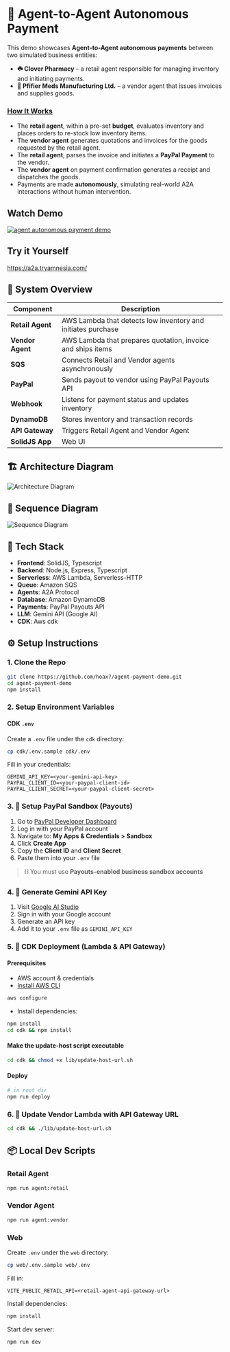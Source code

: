 # 💸 Agent-to-Agent Autonomous Payment

This demo showcases **Agent-to-Agent autonomous payments** between two simulated business entities:

- **☘️ Clover Pharmacy** – a retail agent responsible for managing inventory and initiating payments.
- **💊 Pfifier Meds Manufacturing Ltd.** – a vendor agent that issues invoices and supplies goods.

### **<u>How It Works</u>**
- The **retail agent**, within a pre-set **budget**, evaluates inventory and places orders to re-stock low inventory items.
- The **vendor agent** generates quotations and invoices for the goods requested by the retail agent.
- The **retail agent**, parses the invoice and initiates a **PayPal Payment** to the vendor.
- The **vendor agent** on payment confirmation generates a receipt and dispatches the goods.
- Payments are made **autonomously**, simulating real-world A2A interactions without human intervention.

## Watch Demo

[![agent autonomous payment demo](./web/src/img/demo-video-thumbnail.png)](https://www.youtube.com/watch?v=9vdFTzNN3Rk)

## Try it Yourself

https://a2a.tryamnesia.com/

## 🚀 System Overview

| Component        | Description                                                  |
| ---------------- | ------------------------------------------------------------ |
| **Retail Agent** | AWS Lambda that detects low inventory and initiates purchase |
| **Vendor Agent** | AWS Lambda that prepares quotation, invoice and ships items  |
| **SQS**          | Connects Retail and Vendor agents asynchronously             |
| **PayPal**       | Sends payout to vendor using PayPal Payouts API              |
| **Webhook**      | Listens for payment status and updates inventory             |
| **DynamoDB**     | Stores inventory and transaction records                     |
| **API Gateway**  | Triggers Retail Agent and Vendor Agent                       |
| **SolidJS App**  | Web UI                                                       |

## 🏗️ Architecture Diagram
![Architecture Diagram](./web/src/img/architecture-diagram.svg)

## 🧠 Sequence Diagram

![Sequence Diagram](./web/src/img/sequence-diagram-dark-mode.svg)

## 🔧 Tech Stack

* **Frontend**: SolidJS, Typescript
* **Backend**: Node.js, Express, Typescript
* **Serverless**: AWS Lambda, Serverless-HTTP
* **Queue**: Amazon SQS
* **Agents**: A2A Protocol
* **Database**: Amazon DynamoDB
* **Payments**: PayPal Payouts API
* **LLM**: Gemini API (Google AI)
* **CDK**: Aws cdk

## ⚙️ Setup Instructions

### 1. Clone the Repo

```bash
git clone https://github.com/hoax7/agent-payment-demo.git
cd agent-payment-demo
npm install
```

### 2. Setup Environment Variables

#### CDK `.env`

Create a `.env` file under the `cdk` directory:

```bash
cp cdk/.env.sample cdk/.env
```

Fill in your credentials:

```env
GEMINI_API_KEY=<your-gemini-api-key>
PAYPAL_CLIENT_ID=<your-paypal-client-id>
PAYPAL_CLIENT_SECRET=<your-paypal-client-secret>
```

### 3. 🧪 Setup PayPal Sandbox (Payouts)

1. Go to [PayPal Developer Dashboard](https://developer.paypal.com/)
2. Log in with your PayPal account
3. Navigate to: **My Apps & Credentials > Sandbox**
4. Click **Create App**
5. Copy the **Client ID** and **Client Secret**
6. Paste them into your `.env` file

> ⛓️ You must use **Payouts-enabled business sandbox accounts**

### 4. 🔐 Generate Gemini API Key

1. Visit [Google AI Studio](https://aistudio.google.com/app/apikey)
2. Sign in with your Google account
3. Generate an API key
4. Add it to your `.env` file as `GEMINI_API_KEY`

### 5. 🧱 CDK Deployment (Lambda & API Gateway)

#### Prerequisites

* AWS account & credentials
* [Install AWS CLI](https://docs.aws.amazon.com/cli/latest/userguide/install-cliv2.html)

```bash
aws configure
```

* Install dependencies:

```bash
npm install
cd cdk && npm install
```

#### Make the update-host script executable

```bash
cd cdk && chmod +x lib/update-host-url.sh
```

#### Deploy

```bash
# in root dir
npm run deploy
```

### 6. 🔗 Update Vendor Lambda with API Gateway URL

```bash
cd cdk && ./lib/update-host-url.sh
```

## 📦 Local Dev Scripts

### Retail Agent

```bash
npm run agent:retail
```

### Vendor Agent

```bash
npm run agent:vendor
```

### Web

Create `.env` under the `web` directory:

```bash
cp web/.env.sample web/.env
```

Fill in:

```env
VITE_PUBLIC_RETAIL_API=<retail-agent-api-gateway-url>
```

Install dependencies:

```bash
npm install
```

Start dev server:

```bash
npm run dev
```
